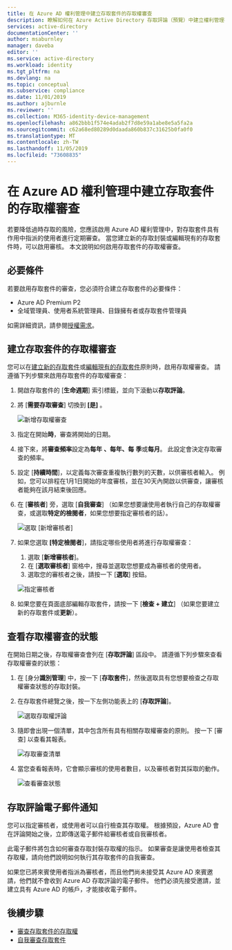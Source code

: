 ```yaml
---
title: 在 Azure AD 權利管理中建立存取套件的存取權審查
description: 瞭解如何在 Azure Active Directory 存取評論（預覽）中建立權利管理存取套件的存取權審查原則。
services: active-directory
documentationCenter: ''
author: msaburnley
manager: daveba
editor: ''
ms.service: active-directory
ms.workload: identity
ms.tgt_pltfrm: na
ms.devlang: na
ms.topic: conceptual
ms.subservice: compliance
ms.date: 11/01/2019
ms.author: ajburnle
ms.reviewer: ''
ms.collection: M365-identity-device-management
ms.openlocfilehash: a862bbb1f574e4adab2f7d8e59a1abe8e5a5fa2a
ms.sourcegitcommit: c62a68ed80289d0daada860b837c31625b0fa0f0
ms.translationtype: MT
ms.contentlocale: zh-TW
ms.lasthandoff: 11/05/2019
ms.locfileid: "73608835"
---
```

# <a name="create-an-access-review-of-an-access-package-in-azure-ad-entitlement-management"></a>在 Azure AD 權利管理中建立存取套件的存取權審查

若要降低過時存取的風險，您應該啟用 Azure AD 權利管理中，對存取套件具有作用中指派的使用者進行定期審查。 當您建立新的存取封裝或編輯現有的存取套件時，可以啟用審核。 本文說明如何啟用存取套件的存取權審查。

## <a name="prerequisites"></a>必要條件

若要啟用存取套件的審查，您必須符合建立存取套件的必要條件：
- Azure AD Premium P2
- 全域管理員、使用者系統管理員、目錄擁有者或存取套件管理員

如需詳細資訊，請參閱[授權需求](entitlement-management-overview.md#license-requirements)。


## <a name="create-an-access-review-of-an-access-package"></a>建立存取套件的存取權審查

您可以在[建立新的存取套件](entitlement-management-access-package-create.md)或[編輯現有的存取套件](entitlement-management-access-package-lifecycle-policy.md)原則時，啟用存取權審查。 請遵循下列步驟來啟用存取套件的存取權審查：

1. 開啟存取套件的 [**生命週期**] 索引標籤，並向下滾動以**存取評論**。

1. 將 [**需要存取審查**] 切換到 **[是]** 。

    ![新增存取權審查](./media/entitlement-management-access-reviews/access-reviews-pane.png)

1. 指定在開始**時**，審查將開始的日期。

1. 接下來，將**審查頻率**設定為**每年** **、每年、每** **季**或**每月**。
此設定會決定存取審查的頻率。

1. 設定 [**持續時間**]，以定義每次審查重複執行數列的天數，以供審核者輸入。 例如，您可以排程在1月1日開始的年度審核，並在30天內開啟以供審查，讓審核者能夠在該月結束後回應。

1. 在 [**審核者**] 旁，選取 [**自我審查**] （如果您想要讓使用者執行自己的存取權審查，或選取**特定的檢閱者**，如果您想要指定審核者的話）。

    ![選取 [新增審核者]](./media/entitlement-management-access-reviews/access-reviews-add-reviewer.png)

1. 如果您選取 **[特定檢閱者**]，請指定哪些使用者將進行存取權審查：
    1. 選取 [**新增審核者**]。
    1. 在 [**選取審核者**] 窗格中，搜尋並選取您想要成為審核者的使用者。
    1. 選取您的審核者之後，請按一下 [**選取**] 按鈕。

    ![指定審核者](./media/entitlement-management-access-reviews/access-reviews-select-reviewer.png)

1. 如果您要在頁面底部編輯存取套件，請按一下 [**檢查 + 建立**] （如果您要建立新的存取套件或**更新**）。

## <a name="view-the-status-of-the-access-review"></a>查看存取權審查的狀態

在開始日期之後，存取權審查會列在 [**存取評論**] 區段中。 請遵循下列步驟來查看存取權審查的狀態：

1. 在 [身分**識別管理**] 中，按一下 [**存取套件**]，然後選取具有您想要檢查之存取權審查狀態的存取封裝。   

1. 在存取套件總覽之後，按一下左側功能表上的 [**存取評論**]。
    
    ![選取存取權評論](./media/entitlement-management-access-reviews/access-review-status-access-package-overview.png)

1. 隨即會出現一個清單，其中包含所有具有相關存取權審查的原則。 按一下 [審查] 以查看其報表。

    ![存取審查清單](./media/entitlement-management-access-reviews/access-review-status-select-access-reviews.png)
   
1. 當您查看報表時，它會顯示審核的使用者數目，以及審核者對其採取的動作。

    ![查看審查狀態](./media/entitlement-management-access-reviews/access-review-status.png)
 

## <a name="access-reviews-email-notifications"></a>存取評論電子郵件通知
您可以指定審核者，或使用者可以自行檢查其存取權。 根據預設，Azure AD 會在評論開始之後，立即傳送電子郵件給審核者或自我審核者。

此電子郵件將包含如何審查存取封裝存取權的指示。 如果審查是讓使用者檢查其存取權，請向他們說明如何執行其存取套件的自我審查。
  
如果您已將來賓使用者指派為審核者，而且他們尚未接受其 Azure AD 來賓邀請，他們就不會收到 Azure AD 存取評論的電子郵件。 他們必須先接受邀請，並建立具有 Azure AD 的帳戶，才能接收電子郵件。 

## <a name="next-steps"></a>後續步驟

- [審查存取套件的存取權](entitlement-management-access-reviews-review-access.md)
- [自我審查存取套件](entitlement-management-access-reviews-self-review.md)
